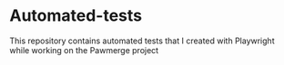 # Automated-tests
This repository contains automated tests that I created with Playwright while working on the Pawmerge project
